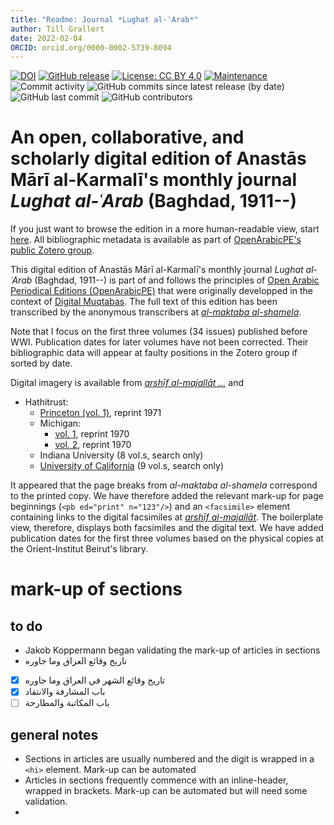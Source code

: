 ```yaml
---
title: "Readme: Journal *Lughat al-ʿArab*"
author: Till Grallert
date: 2022-02-04
ORCID: orcid.org/0000-0002-5739-8094
---
```


[![DOI](https://zenodo.org/badge/171823864.svg)](https://zenodo.org/badge/latestdoi/171823864)
[![GitHub release](https://img.shields.io/github/release/openarabicpe/journal_lughat-al-arab.svg)](https://github.com/openarabicpe/journal_lughat-al-arab/releases)
[![License: CC BY 4.0](https://img.shields.io/badge/license-CC_BY_4.0-lightgrey.svg)](https://creativecommons.org/licenses/by/4.0/)
[![Maintenance](https://img.shields.io/badge/maintained%3F-yes-green.svg)](https://github.com/openarabicpe/journal_lughat-al-arab/graphs/commit-activity)
![Commit activity](https://img.shields.io/github/commit-activity/m/openarabicpe/journal_lughat-al-arab)
![GitHub commits since latest release (by date)](https://img.shields.io/github/commits-since/openarabicpe/journal_lughat-al-arab/latest)
![GitHub last commit](https://img.shields.io/github/last-commit/openarabicpe/journal_lughat-al-arab)
![GitHub contributors](https://img.shields.io/github/contributors/openarabicpe/journal_lughat-al-arab)

# An open, collaborative, and scholarly digital edition of Anastās Mārī al-Karmalī's monthly journal *Lughat al-ʿArab* (Baghdad, 1911--)

If you just want to browse the edition in a more human-readable view, start [here](https://openarabicpe.github.io/journal_lughat-al-arab/tei/oclc_472450345-i_1.TEIP5.xml). All bibliographic metadata is available as part of [OpenArabicPE's public Zotero group](https://www.zotero.org/groups/904125/openarabicpe/items/).

This digital edition of Anastās Mārī al-Karmalī's monthly journal *Lughat al-ʿArab* (Baghdad, 1911--) is part of and follows the principles of [Open Arabic Periodical Editions (OpenArabicPE)](https://openarabicpe.github.io) that were originally developped in the context of [Digital Muqtabas](https://github.com/openarabicpe/journal_al-muqtabas). The full text of this edition has been transcribed by the anonymous transcribers at [*al-maktaba al-shamela*](http://shamela.ws/index.php/book/36540). 

Note that I focus on the first three volumes (34 issues) published before WWI. Publication dates for later volumes have not been corrected. Their bibliographic data will appear at faulty positions in the Zotero group if sorted by date.

Digital imagery is available from [*arshīf al-majallāt ...*](http://archive.alsharekh.org/newmagazineYears/14) and

- Hathitrust:
    - [Princeton (vol. 1)](https://hdl.handle.net/2027/njp.32101011506357), reprint 1971
    - Michigan:
        + [vol. 1](https://hdl.handle.net/2027/mdp.39015009032320), reprint 1970
        + [vol. 2](https://hdl.handle.net/2027/mdp.39015020088392), reprint 1970
    - Indiana University (8 vol.s, search only)
    - [University of California](https://catalog.hathitrust.org/Record/010305806) (9 vol.s, search only)

It appeared that the page breaks from *al-maktaba al-shamela* correspond to the printed copy. We have therefore added the relevant mark-up for page beginnings (`<pb ed="print" n="123"/>`) and an `<facsimile>` element containing links to the digital facsimiles at [*arshīf al-majallāt*](http://archive.alsharekh.org/). The boilerplate view, therefore, displays both facsimiles and the digital text. We have added publication dates for the first three volumes based on the physical copies at the Orient-Institut Beirut's library.


# mark-up of sections
## to do

- Jakob Koppermann began validating the mark-up of articles in sections
- تاريخ وقائع العراق وما جاوره
- [x] تاريخ وقائع الشهر في العراق وما جاوره
- [x] باب المشارفة والانتقاد
- [ ] باب المكاتبة والمطارحة

## general notes

- Sections in articles are usually numbered and the digit is wrapped in a `<hi>` element. Mark-up can be automated
- Articles in sections frequently commence with an inline-header, wrapped in brackets. Mark-up can be automated but will need some validation.
-